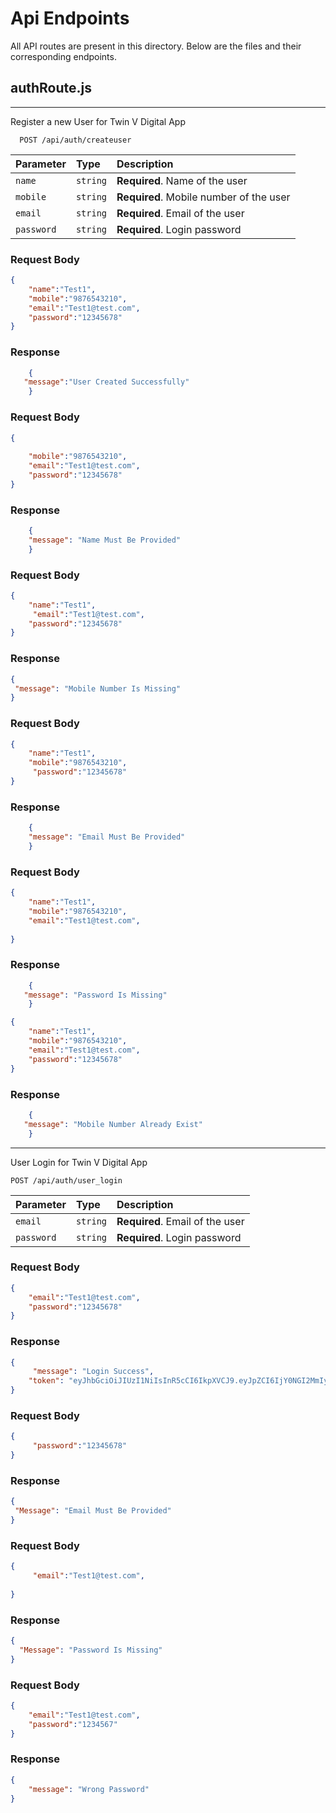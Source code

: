 # Api Endpoints

All API routes are present in this directory. Below are the files and their corresponding endpoints.

## authRoute.js

---

Register a new User for Twin V Digital App

```http
  POST /api/auth/createuser
```

| Parameter         | Type     | Description                             |
| :---------------- | :------- | :-------------------------------------- |
| `name`            | `string` | **Required**. Name of the user          |
| `mobile`          | `string` | **Required**. Mobile number of the user |
| `email`           | `string` | **Required**. Email of the user         |
| `password`        | `string` | **Required**. Login password            |

### Request Body

```json
{
    "name":"Test1", 
    "mobile":"9876543210", 
    "email":"Test1@test.com", 
    "password":"12345678"
}
```
### Response 

```json
    {
   "message":"User Created Successfully"
    }
```

### Request Body

```json
{
     
    "mobile":"9876543210", 
    "email":"Test1@test.com", 
    "password":"12345678"
}
```

### Response 

```json
    {
    "message": "Name Must Be Provided"
    }
```
### Request Body

```json
{
    "name":"Test1", 
     "email":"Test1@test.com", 
    "password":"12345678"
}
```

### Response 
```json
{
 "message": "Mobile Number Is Missing"
}
```

### Request Body

```json
{
    "name":"Test1", 
    "mobile":"9876543210", 
     "password":"12345678"
}
```
### Response 

```json
    {
    "message": "Email Must Be Provided"
    }
```
### Request Body

```json
{
    "name":"Test1", 
    "mobile":"9876543210", 
    "email":"Test1@test.com", 
    
}
```
### Response 

```json
    {
   "message": "Password Is Missing"
    }
```

```json
{
    "name":"Test1", 
    "mobile":"9876543210", 
    "email":"Test1@test.com", 
    "password":"12345678"
}
```
### Response 

```json
    {
   "message": "Mobile Number Already Exist"
    }
```


---

User Login for Twin V Digital App



```http 
POST /api/auth/user_login
```



| Parameter         | Type     | Description                             |
| :---------------- | :------- | :-------------------------------------- |
| `email`           | `string` | **Required**. Email of the user         |
| `password`        | `string` | **Required**. Login password            |


### Request Body
```json
{
    "email":"Test1@test.com", 
    "password":"12345678"
}
```

### Response
```json
{
     "message": "Login Success",
    "token": "eyJhbGciOiJIUzI1NiIsInR5cCI6IkpXVCJ9.eyJpZCI6IjY0NGI2MmIyYzY3YmM2MTU3NjZlYTNhMSIsImlhdCI6MTY4MjY2NTUzOSwiZXhwIjoxNjg1MjU3NTM5fQ.eq8RjKM8sqKUurlU5r_EtPrOt3YhsWOlWDwwLvJGoZQ"
}
```
### Request Body
```json
{
     "password":"12345678"
}
```

### Response
```json
{
 "Message": "Email Must Be Provided"
}
```

### Request Body
```json
{
     "email":"Test1@test.com",
    
}
```

### Response
```json
{
  "Message": "Password Is Missing"
}
```

### Request Body
```json
{
    "email":"Test1@test.com", 
    "password":"1234567"
}
```

### Response

```json
{
    "message": "Wrong Password"
}
```


